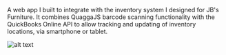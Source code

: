 A web app I built to integrate with the inventory system I designed for JB's Furniture. It combines QuaggaJS barcode scanning functionality with the QuickBooks Online API to allow tracking and updating of inventory locations, via smartphone or tablet.

![alt text](https://github.com/jdboyce/QB_Scout/blob/master/QB_Scout/Images/Scout_Demo.png)

